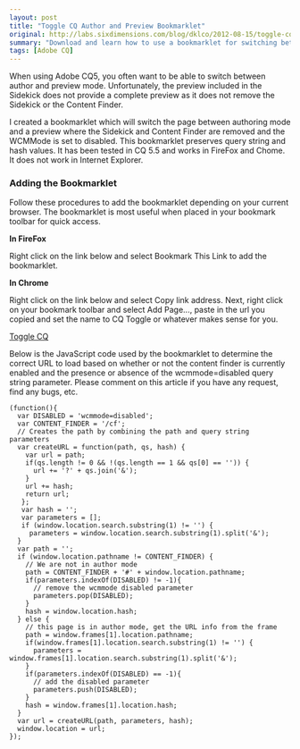 ```yaml
---
layout: post
title: "Toggle CQ Author and Preview Bookmarklet"
original: http://labs.sixdimensions.com/blog/dklco/2012-08-15/toggle-cq-author-and-preview-bookmarket
summary: "Download and learn how to use a bookmarklet for switching between author and a better preview mode in Adobe CQ"
tags: [Adobe CQ]
---
```


When using Adobe CQ5, you often want to be able to switch between author and preview mode.  Unfortunately, the preview included in the Sidekick does not provide a complete preview as it does not remove the Sidekick or the Content Finder.

I created a bookmarklet which will switch the page between authoring mode and a preview where the Sidekick and Content Finder are removed and the WCMMode is set to disabled.  This bookmarklet preserves query string and hash values.   It has been tested in CQ 5.5 and works in FireFox and Chome.  It does not work in Internet Explorer.

### Adding the Bookmarklet
Follow these procedures to add the bookmarklet depending on your current browser.  The bookmarklet is most useful when placed in your bookmark toolbar for quick access.

**In FireFox**

Right click on the link below and select Bookmark This Link to add the bookmarklet.

**In Chrome**

Right click on the link below and select Copy link address.  Next, right click on your bookmark toolbar and select Add Page..., paste in the url you copied and set the name to CQ Toggle or whatever makes sense for you.

[Toggle CQ][1]

Below is the JavaScript code used by the bookmarklet to determine the correct URL to load based on whether or not the content finder is currently enabled and the presence or absence of the wcmmode=disabled query string parameter.  Please comment on this article if you have any request, find any bugs, etc.

	(function(){
	  var DISABLED = 'wcmmode=disabled';
	  var CONTENT_FINDER = '/cf';
	  // Creates the path by combining the path and query string parameters
	  var createURL = function(path, qs, hash) {
		var url = path;
		if(qs.length != 0 && !(qs.length == 1 && qs[0] == '')) {
		  url += '?' + qs.join('&');
		}
		url += hash;
		return url;
	   };
	   var hash = '';
	   var parameters = [];
	   if (window.location.search.substring(1) != '') {
		 parameters = window.location.search.substring(1).split('&');
	  }
	  var path = '';
	  if (window.location.pathname != CONTENT_FINDER) {
		// We are not in author mode
		path = CONTENT_FINDER + '#' + window.location.pathname;
		if(parameters.indexOf(DISABLED) != -1){
		  // remove the wcmmode disabled parameter
		  parameters.pop(DISABLED);
		}
		hash = window.location.hash;
	  } else {
		// this page is in author mode, get the URL info from the frame
		path = window.frames[1].location.pathname;
		if(window.frames[1].location.search.substring(1) != '') {
		  parameters = window.frames[1].location.search.substring(1).split('&');
		}
		if(parameters.indexOf(DISABLED) == -1){
		  // add the disabled parameter
		  parameters.push(DISABLED);
		}
		hash = window.frames[1].location.hash;
	  }
	  var url = createURL(path, parameters, hash);
	  window.location = url;
	});

[1]: javascript:(function(){var%20a="wcmmode=disabled";var%20b="/cf";var%20c=function(a,b,c){var%20d=a;if(b.length!=0&&!(b.length==1&&b[0]=="")){d+="?"+b.join("&")}d+=c;return%20d};var%20d="";var%20e=[];if(window.location.search.substring(1)!=""){e=window.location.search.substring(1).split("&")}var%20f="";if(window.location.pathname!=b){f=b+"#"+window.location.pathname;if(e.indexOf(a)!=-1){e.pop(a)}d=window.location.hash}else{f=window.frames[1].location.pathname;if(window.frames[1].location.search.substring(1)!=""){e=window.frames[1].location.search.substring(1).split("&")}if(e.indexOf(a)==-1){e.push(a)}d=window.frames[1].location.hash}var%20g=c(f,e,d);window.location=g})();